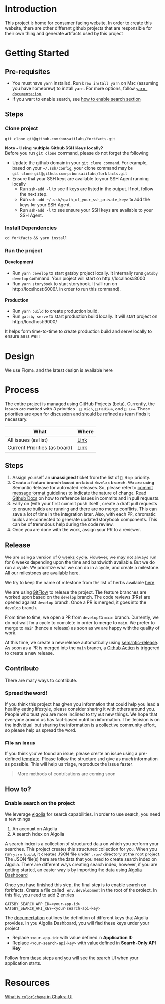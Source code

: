 # Introduction

This project is home for consumer facing website. In order to create this website, there are other different github projects
that are responsible for their own thing and generate artifacts used by this project

# Getting Started

## Pre-requisites
- You must have `yarn` installed. Run `brew install yarn` on Mac (assuming you have homebrew) to install `yarn`. For more
  options, follow [`yarn documentation`](https://yarnpkg.com/getting-started/install).
- If you want to enable search, see [how to enable search section](#enable-search-on-the-project)

## Steps

### Clone project

```shell
git clone git@github.com:bonsaiilabs/forkfacts.git
```

**Note - Using multiple Github SSH Keys locally?**  
Before you run `git clone` command, please do not forget the following

- Update the github domain in your `git clone command`. For example, based on your `~/.ssh/config`, your clone command may be  
  `git clone git@github.com-p:bonsaiilabs/forkfacts.git`
- Ensure that your SSH keys are available to your SSH Agent running locally
  - Run `ssh-add -l` to see if keys are listed in the output. If not, follow the next step.
  - Run `ssh-add ~/.ssh/<path_of_your_ssh_private_key>` to add the keys for your SSH Agent.
  - Run `ssh-add -l` to see ensure your SSH keys are available to your SSH Agent.

### Install Dependencies

```shell
cd forkfacts && yarn install
```

### Run the project

#### Development

- Run `yarn develop` to start gatsby project locally. It internally runs `gatsby develop` command. Your project will start 
  on http://localhost:8000
- Run `yarn storybook` to start storybook. It will run on http://localhost:6006/.
  in order to run this command).

#### Production

- Run `yarn build` to create production build.
- Run `gatsby serve` to start production build locally. It will start project on http://localhost:9000/

It helps form time-to-time to create production build and serve locally to ensure all is well!

# Design

We use Figma, and the latest design is available [here](https://www.figma.com/file/nhyeaTsg4Jhhzq2PwuvnGk/forkfacts?node-id=811%3A9433)


# Process

The entire project is managed using GitHub Projects (beta). Currently, the issues are marked with 3 priorities -
`🥑 High`, `🍉 Medium`, and `🍔 Low`. These priorities are open for discussion and should be refined as team finds it necessary.

| What                          | Where                                                          |
| ----------------------------- | -------------------------------------------------------------- |
| All issues (as list)          | [Link](https://github.com/orgs/forkfacts/projects/1/views/1) |
| Current Priorities (as board) | [Link](https://github.com/orgs/forkfacts/projects/1/views/5) |

## Steps

1. Assign yourself an **unassigned** ticket from the list of `🥑 High` priority.
2. Create a feature branch based on latest `develop` branch. We are using Semantic Release for automated releases. So, please refer to
   [commit message format](https://semantic-release.gitbook.io/semantic-release/#commit-message-format) guidelines to indicate the nature of change.
   Read [Github Docs](https://docs.github.com/en/github/writing-on-github/working-with-advanced-formatting/autolinked-references-and-urls)
   on how to reference issues in commits and in pull requests.
3. Early on (with your first commit push itself), create a draft pull requests to ensure builds are running and there are no merge
   conflicts. This can save a lot of time in the integration later. Also, with each PR, chromatic builds are connected to generate
   updated storybook components. This can be of tremndous help during the code review.
4. Once you are done with the work, assign your PR to a reviewer.

## Release
We are using a version of [6 weeks cycle](https://3.basecamp-help.com/article/35-the-six-week-cycle). However, we may not
always run for 6 weeks depending upon the time and bandwidth available. But we do run a cycle. We prioritize what we can
do in a cycle, and create a milestone. All our milestones are available [here](https://github.com/forkfacts/forkfacts/milestones).

We try to keep the name of milestone from the list of herbs available [here](https://www.britannica.com/topic/list-of-herbs-and-spices-2024392)


We are using [GitFlow](https://nvie.com/posts/a-successful-git-branching-model/) to release the project. The feature branches
are worked upon based on the `develop` branch. The code reviews (PRs) are opened against `develop` branch. Once a PR
is merged, it goes into the `develop` branch. 

From time to time, we open a PR from `develop` to `main` branch. Currently, we do not wait for a cycle to complete
in order to merge to `main`. We prefer to merge to `main` (hence a release) as soon as we are happy with the quality of work.

At this time, we create a new release automatically using [semantic-release](https://semantic-release.gitbook.io/semantic-release/). 
As soon as a PR is merged into the `main` branch, a [Github Action](.github/workflows/release.yml) is triggered to create a new release.

## Contribute
There are many ways to contribute.
### Spread the word!
If you think this project has given you information that could help you lead a healthy eating lifestyle, please consider
sharing it with others around you. People who trust you are more inclined to try out new things.
We hope that everyone around us has fact-based nutrition information. The decision is on the individual, but sharing the
information is a collective community effort, so please help us spread the word.

### File an issue
If you think you've found an issue, please create an issue using a pre-defined [template](https://github.com/forkfacts/forkfacts/issues/new/choose).
Please follow the structure and give as much information as possible. This will help us triage, reproduce the issue faster.

> More methods of contributions are coming soon

## How to?
### Enable search on the project
We leverage [Algolia](https://www.algolia.com/) for search capabilities. In order to use search,
you need a few things
1. An account on Algolia
2. A search index on Algolia

A search index is a collection of structured data on which you perform your searches. This 
project creates this structured collection for you. When you run `yarn build`, it creates JSON file
under `.raw/` directory at the root project. The JSON file(s) here are the data that you need
to create search index on Algolia.
There are different ways creating search index, however, if you are getting started, an easier
way is by importing the data using [Algolia Dashboard](https://www.algolia.com/doc/guides/sending-and-managing-data/send-and-update-your-data/how-to/importing-from-the-dashboard/)

Once you have finished this step, the final step is to enable search on forkfacts.
Create a file called `.env.development` in the root of the project. In this file, you need to
add 2 entries
```text
GATSBY_SEARCH_APP_ID=<your-app-id>
GATSBY_SEARCH_API_KEY=<your-search-api-key>
```
The [documentation](https://www.algolia.com/doc/guides/security/api-keys/#predefined-api-keys) outlines the 
definition of different keys that Algolia provides.
In you Algolia Dashboard, you will find these keys under your [project](https://www.algolia.com/account/api-keys)

- Replace `<your-app-id>` with value defined in **Application ID**
- Replace `<your-search-api-key>` with value defined in **Search-Only API Key**

Follow from [these steps](#install-dependencies) and you will see the search UI when your
application starts.

# Resources
[What is `colorScheme` in Chakra-UI](https://github.com/chakra-ui/chakra-ui/discussions/2846#discussioncomment-230531)
